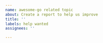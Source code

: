 ```yaml
---
name: awesome-go related topic
about: Create a report to help us improve
title: ''
labels: help wanted
assignees: ''

---
```


<!--
before opening the issue we recommend that you read our contribution guide, there we talk about how you can contribute to awesome-go.
https://github.com/Cori1109/awesome-go/blob/main/CONTRIBUTING.md
-->
